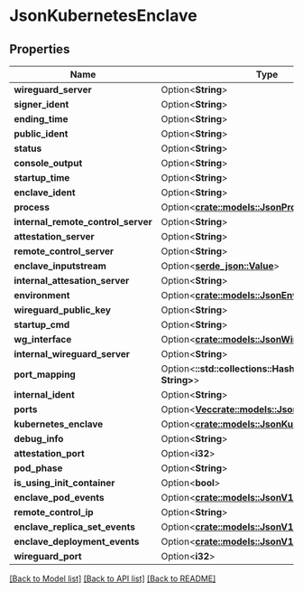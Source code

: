 # JsonKubernetesEnclave

## Properties

Name | Type | Description | Notes
------------ | ------------- | ------------- | -------------
**wireguard_server** | Option<**String**> |  | [optional]
**signer_ident** | Option<**String**> |  | [optional]
**ending_time** | Option<**String**> |  | [optional]
**public_ident** | Option<**String**> |  | [optional]
**status** | Option<**String**> |  | [optional]
**console_output** | Option<**String**> |  | [optional]
**startup_time** | Option<**String**> |  | [optional]
**enclave_ident** | Option<**String**> |  | [optional]
**process** | Option<[**crate::models::JsonProcess**](json_Process.md)> |  | [optional]
**internal_remote_control_server** | Option<**String**> |  | [optional]
**attestation_server** | Option<**String**> |  | [optional]
**remote_control_server** | Option<**String**> |  | [optional]
**enclave_inputstream** | Option<[**serde_json::Value**](.md)> |  | [optional]
**internal_attesation_server** | Option<**String**> |  | [optional]
**environment** | Option<[**crate::models::JsonEnvironment**](json_Environment.md)> |  | [optional]
**wireguard_public_key** | Option<**String**> |  | [optional]
**startup_cmd** | Option<**String**> |  | [optional]
**wg_interface** | Option<[**crate::models::JsonWireguardInterface**](json_WireguardInterface.md)> |  | [optional]
**internal_wireguard_server** | Option<**String**> |  | [optional]
**port_mapping** | Option<**::std::collections::HashMap<String, String>**> |  | [optional]
**internal_ident** | Option<**String**> |  | [optional]
**ports** | Option<[**Vec<crate::models::JsonEnclavePort>**](json_EnclavePort.md)> |  | [optional]
**kubernetes_enclave** | Option<[**crate::models::JsonKubernetesEnclave**](json_KubernetesEnclave.md)> |  | [optional]
**debug_info** | Option<**String**> |  | [optional]
**attestation_port** | Option<**i32**> |  | [optional]
**pod_phase** | Option<**String**> |  | [optional]
**is_using_init_container** | Option<**bool**> |  | [optional]
**enclave_pod_events** | Option<[**crate::models::JsonV1EventList**](json_V1EventList.md)> |  | [optional]
**remote_control_ip** | Option<**String**> |  | [optional]
**enclave_replica_set_events** | Option<[**crate::models::JsonV1EventList**](json_V1EventList.md)> |  | [optional]
**enclave_deployment_events** | Option<[**crate::models::JsonV1EventList**](json_V1EventList.md)> |  | [optional]
**wireguard_port** | Option<**i32**> |  | [optional]

[[Back to Model list]](../README.md#documentation-for-models) [[Back to API list]](../README.md#documentation-for-api-endpoints) [[Back to README]](../README.md)


